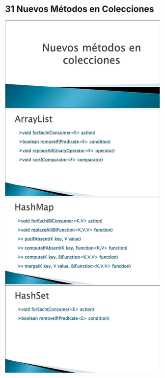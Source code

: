 # 31 Nuevos Métodos en Colecciones

<img src="images/31-01.png">
<img src="images/31-02.png">
<img src="images/31-03.png">
<img src="images/31-04.png">
